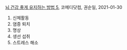 



[뇌 건강 좋게 유지하는 방법 5](https://news.v.daum.net/v/20210130150606281), 코메디닷컴, 권순일, 2021-01-30

1. 신체활동
2. 염증 퇴치
3. 명상
4. 생선 섭취
5. 스트레스 해소